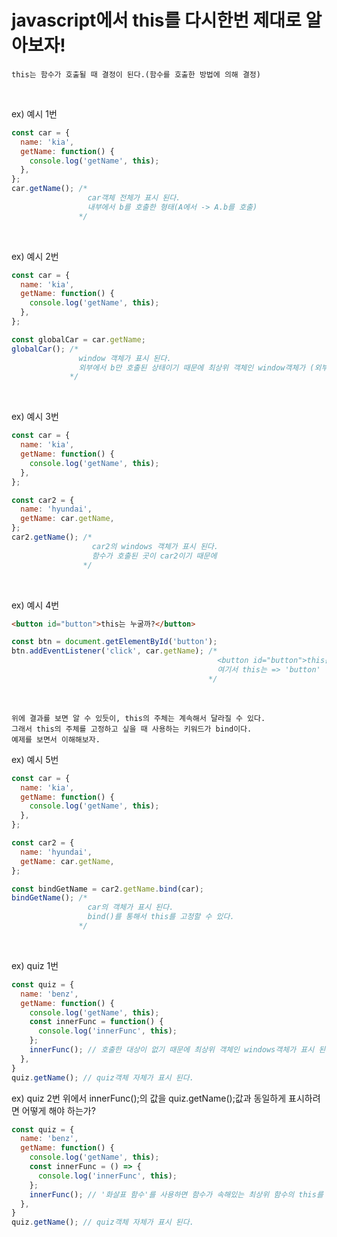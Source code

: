 # javascript에서 this를 다시한번 제대로 알아보자!

```
this는 함수가 호출될 때 결정이 된다.(함수를 호출한 방법에 의해 결정)
```

<br/>

ex) 예시 1번
```javascript
const car = {
  name: 'kia',
  getName: function() {
    console.log('getName', this);
  },
};
car.getName(); /*
                 car객체 전체가 표시 된다.
                 내부에서 b를 호출한 형태(A에서 -> A.b를 호출)
               */
```

<br/>

ex) 예시 2번
```javascript
const car = {
  name: 'kia',
  getName: function() {
    console.log('getName', this);
  },
};

const globalCar = car.getName;
globalCar(); /*
               window 객체가 표시 된다.
               외부에서 b만 호출된 상태이기 때문에 최상위 객체인 window객체가 (외부에서 -> b를 호출)
             */
```

<br/>

ex) 예시 3번
```javascript
const car = {
  name: 'kia',
  getName: function() {
    console.log('getName', this);
  },
};

const car2 = {
  name: 'hyundai',
  getName: car.getName,
};
car2.getName(); /*
                  car2의 windows 객체가 표시 된다.
                  함수가 호출된 곳이 car2이기 때문에
                */
```

<br/>

ex) 예시 4번
```html
<button id="button">this는 누굴까?</button>
```
```javascript
const btn = document.getElementById('button');
btn.addEventListener('click', car.getName); /*
                                              <button id="button">this는 누굴까?</button>이 표시 된다.
                                              여기서 this는 => 'button' (함수를 호출한 대상이 'button'이므로)
                                            */
```

<br/>

```
위에 결과를 보면 알 수 있듯이, this의 주체는 계속해서 달라질 수 있다.
그래서 this의 주체를 고정하고 싶을 때 사용하는 키워드가 bind이다.
예제를 보면서 이해해보자.
```

ex) 예시 5번
```javascript
const car = {
  name: 'kia',
  getName: function() {
    console.log('getName', this);
  },
};

const car2 = {
  name: 'hyundai',
  getName: car.getName,
};

const bindGetName = car2.getName.bind(car);
bindGetName(); /*
                 car의 객체가 표시 된다.
                 bind()를 통해서 this를 고정할 수 있다.
               */
```

<br/>

ex) quiz 1번
```javascript
const quiz = {
  name: 'benz',
  getName: function() {
    console.log('getName', this);
    const innerFunc = function() {
      console.log('innerFunc', this);
    };
    innerFunc(); // 호출한 대상이 없기 때문에 최상위 객체인 windows객체가 표시 된다.
  },
}
quiz.getName(); // quiz객체 자체가 표시 된다.
```

ex) quiz 2번 위에서 innerFunc();의 값을 quiz.getName();값과 동일하게 표시하려면 어떻게 해야 하는가? 
```javascript
const quiz = {
  name: 'benz',
  getName: function() {
    console.log('getName', this);
    const innerFunc = () => {
      console.log('innerFunc', this);
    };
    innerFunc(); // '화살표 함수'를 사용하면 함수가 속해있는 최상위 함수의 this를 계승 받는다.
  },
}
quiz.getName(); // quiz객체 자체가 표시 된다.
```
